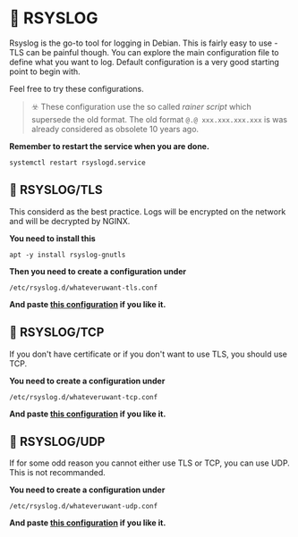 # 🐂 RSYSLOG

Rsyslog is the go-to tool for logging in Debian. This is fairly easy to use - TLS can be painful though.
You can explore the main configuration file to define what you want to log.
Default configuration is a very good starting point to begin with.

Feel free to try these configurations.

> ☣️ These configuration use the so called *rainer script* which supersede the old format. The old format `@.@ xxx.xxx.xxx.xxx` is was already considered as obsolete 10 years ago.

**Remember to restart the service when you are done.**
```shell
systemctl restart rsyslogd.service
```

## 🍐 RSYSLOG/TLS
This considerd as the best practice. Logs will be encrypted on the network and will be decrypted by NGINX.

**You need to install this**
```shell
apt -y install rsyslog-gnutls
```

**Then you need to create a configuration under**
```shell
/etc/rsyslog.d/whateveruwant-tls.conf
```

**And paste [this configuration](rsyslog-tls.conf) if you like it.**

## 🍏 RSYSLOG/TCP
If you don't have certificate or if you don't want to use TLS, you should use TCP.

**You need to create a configuration under**
```shell
/etc/rsyslog.d/whateveruwant-tcp.conf
```
**And paste [this configuration](rsyslog-tcp.conf) if you like it.**

## 🥝 RSYSLOG/UDP
If for some odd reason you cannot either use TLS or TCP, you can use UDP. This is not recommanded.

**You need to create a configuration under**
```shell
/etc/rsyslog.d/whateveruwant-udp.conf
```
**And paste [this configuration](rsyslog-tcp.conf) if you like it.**
